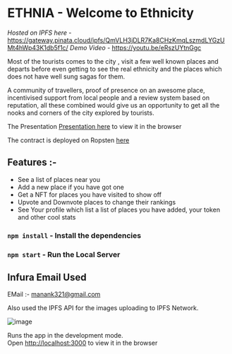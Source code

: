 # ETHNIA - Welcome to Ethnicity

_Hosted on IPFS here_ - https://gateway.pinata.cloud/ipfs/QmVLH3jDLR7Ka8CHzKmqLszmdLYGzUMt4hWp43K1db5f1c/
_Demo Video_ - https://youtu.be/eRszUYtnGgc

Most of the tourists comes to the city , visit a few well known places and departs before even getting to see the real ethnicity and the places which does not have well sung sagas for them. 

A community of travellers, proof of presence on an awesome place, incentivised support from local people and a review system based on reputation, all these combined would give us an opportunity to get all the nooks and corners of the city explored by tourists.

The Presentation [Presentation here](https://docs.google.com/presentation/d/1NRG9JnlBMy1oT-5tYfwuPytZlMY01GlnujEx9XmLNN8/edit#slide=id.p11) to view it in the browser

The contract is deployed on Ropsten [here](https://raw.githubusercontent.com/Man-Jain/EthNia/master/deployed_contracts.txt)

## Features :- 
- See a list of places near you
- Add a new place if you have got one
- Get a NFT for places you have visited to show off 
- Upvote and Downvote places to change their rankings
- See Your profile which list a list of places you have added, your token and other cool stats

### `npm install` - Install the dependencies
### `npm start` - Run the Local Server

## Infura Email Used
EMail :- manank321@gmail.com

Also used the IPFS API for the images uploading to IPFS Network.

![image](https://github.com/Man-Jain/EthNia/blob/master/stats.png)

Runs the app in the development mode.<br>
Open [http://localhost:3000](http://localhost:3000) to view it in the browser
